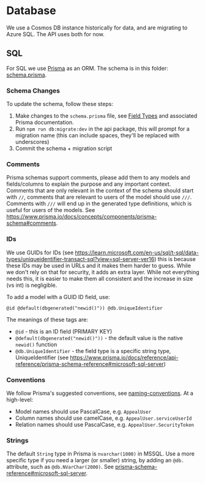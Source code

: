 # Database

We use a Cosmos DB instance historically for data, and are migrating to Azure SQL. The API uses both for now.

## SQL

For SQL we use [Prisma](https://www.prisma.io/) as an ORM. The schema is in this folder: [schema.prisma](./schema.prisma).

### Schema Changes

To update the schema, follow these steps:

1. Make changes to the `schema.prisma` file, see [Field Types](https://www.prisma.io/docs/orm/reference/prisma-schema-reference#model-field-scalar-types) and associated Prisma documentation.
2. Run `npm run db:migrate:dev` in the api package, this will prompt for a migration name (this can include spaces, they'll be replaced with underscores)
3. Commit the schema + migration script

### Comments

Prisma schemas support comments, please add them to any models and fields/columns to explain the purpose and any important context. Comments that are only relevant in the context of the schema should start with `//`, comments that are relevant to users of the model should use `///`. Comments with `///` will end up in the generated type definitions, which is useful for users of the models. See https://www.prisma.io/docs/concepts/components/prisma-schema#comments.

### IDs

We use GUIDs for IDs (see https://learn.microsoft.com/en-us/sql/t-sql/data-types/uniqueidentifier-transact-sql?view=sql-server-ver16) this is because these IDs may be used in URLs and it makes them harder to guess. While we don't rely on that for security, it adds an extra layer. While not everything needs this, it is easier to make them all consistent and the increase in size (vs int) is negligible.

To add a model with a GUID ID field, use:

`@id @default(dbgenerated("newid()")) @db.UniqueIdentifier`

The meanings of these tags are:
* `@id` - this is an ID field (PRIMARY KEY)
* `@default(dbgenerated("newid()"))` - the default value is the native `newid()` function
* `@db.UniqueIdentifier` - the field type is a specific string type, UniqueIdentifier (see https://www.prisma.io/docs/reference/api-reference/prisma-schema-reference#microsoft-sql-server)

### Conventions

We follow Prisma's suggested conventions, see [naming-conventions](https://www.prisma.io/docs/reference/api-reference/prisma-schema-reference#naming-conventions). At a high-level:

* Model names should use PascalCase, e.g. `AppealUser`
* Column names should use camelCase, e.g. `AppealUser.serviceUserId`
* Relation names should use PascalCase, e.g. `AppealUser.SecurityToken`

### Strings

The default `String` type in Prisma is `nvarchar(1000)` in MSSQL. Use a more specific type if you need a larger (or smaller) string, by adding an `@db.` attribute, such as `@db.NVarChar(2000)`. See [prisma-schema-reference#microsoft-sql-server](https://www.prisma.io/docs/reference/api-reference/prisma-schema-reference#microsoft-sql-server).